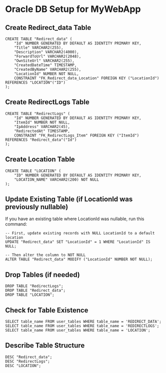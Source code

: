 # Oracle DB Setup for MyWebApp

## Create Redirect_data Table

```
CREATE TABLE "Redirect_data" (
    "Id" NUMBER GENERATED BY DEFAULT AS IDENTITY PRIMARY KEY,
    "Title" VARCHAR2(255),
    "Description" VARCHAR2(4000),
    "ForwardToUrl" VARCHAR2(2048),
    "OwnSiteUrl" VARCHAR2(255),
    "CreatedDateTime" TIMESTAMP,
    "CreatedByName" VARCHAR2(255),
    "LocationId" NUMBER NOT NULL,
    CONSTRAINT "FK_Redirect_data_Location" FOREIGN KEY ("LocationId") REFERENCES "LOCATION"("ID")
);
```

## Create RedirectLogs Table

```
CREATE TABLE "RedirectLogs" (
    "Id" NUMBER GENERATED BY DEFAULT AS IDENTITY PRIMARY KEY,
    "ItemId" NUMBER NOT NULL,
    "IpAddress" VARCHAR2(45),
    "RedirectedAt" TIMESTAMP,
    CONSTRAINT "FK_RedirectLogs_Item" FOREIGN KEY ("ItemId") REFERENCES "Redirect_data"("Id")
);
```

## Create Location Table

```
CREATE TABLE "LOCATION" (
    "ID" NUMBER GENERATED BY DEFAULT AS IDENTITY PRIMARY KEY,
    "LOCATION_NAME" VARCHAR2(200) NOT NULL
);
```

## Update Existing Table (if LocationId was previously nullable)

If you have an existing table where LocationId was nullable, run this command:

```
-- First, update existing records with NULL LocationId to a default location
UPDATE "Redirect_data" SET "LocationId" = 1 WHERE "LocationId" IS NULL;

-- Then alter the column to NOT NULL
ALTER TABLE "Redirect_data" MODIFY ("LocationId" NUMBER NOT NULL);
```

## Drop Tables (if needed)

```
DROP TABLE "RedirectLogs";
DROP TABLE "Redirect_data";
DROP TABLE "LOCATION";
```

## Check for Table Existence

```
SELECT table_name FROM user_tables WHERE table_name = 'REDIRECT_DATA';
SELECT table_name FROM user_tables WHERE table_name = 'REDIRECTLOGS';
SELECT table_name FROM user_tables WHERE table_name = 'LOCATION';
```

## Describe Table Structure

```
DESC "Redirect_data";
DESC "RedirectLogs";
DESC "LOCATION";
```
